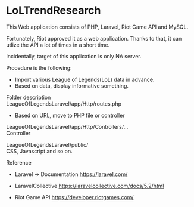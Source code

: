 # LoLTrendResearch
This Web application consists of PHP, Laravel, Riot Game API and MySQL. 

Fortunately, Riot approved it as a web application. 
Thanks to that, it can utlize the API a lot of times in a short time. 

Incidentally, target of this application is only NA server.

Procedure is the following:
- Import various League of Legends(LoL) data in advance.
- Based on data, display informative something.

Folder description  
LeagueOfLegendsLaravel/app/Http/routes.php  
- Based on URL, move to PHP file or controller

LeagueOfLegendsLaravel/app/Http/Controllers/...  
Controller

LeagueOfLegendsLaravel/public/  
CSS, Javascript and so on.  
  
Reference
- Laravel -> Documentation
https://laravel.com/

- LaravelCollective
https://laravelcollective.com/docs/5.2/html

- Riot Game API
https://developer.riotgames.com/
